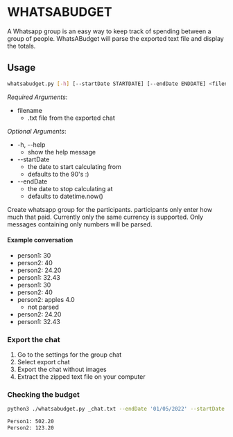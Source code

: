 # WHATSABUDGET

A Whatsapp group is an easy way to keep track of spending between a group of people. WhatsABudget will parse the exported text file and display the totals.

## Usage

```bash
whatsabudget.py [-h] [--startDate STARTDATE] [--endDate ENDDATE] <filename>
```

*Required Arguments*:

- filename  
  - .txt file from the exported chat

*Optional Arguments*:

- -h, --help
  - show the help message
- --startDate
  - the date to start calculating from
  - defaults to the 90's :)
- --endDate
  - the date to stop calculating at
  - defaults to datetime.now()

Create whatsapp group for the participants. participants only enter how much that paid. Currently only the same currency is supported. Only messages containing only numbers will be parsed.  

#### Example conversation

- person1: 30
- person2: 40
- person2: 24.20
- person1: 32.43
- person1: 30
- person2: 40
- person2: apples 4.0
  - not parsed
- person2: 24.20
- person1: 32.43

### Export the chat

1. Go to the settings for the group chat
2. Select export chat
3. Export the chat without images
4. Extract the zipped text file on your computer

### Checking the budget

```bash
python3 ./whatsabudget.py _chat.txt --endDate '01/05/2022' --startDate '11/01/2021'

Person1: 502.20
Person2: 123.20

```
